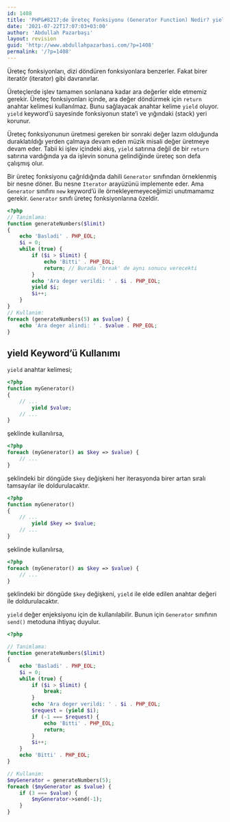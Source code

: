```yaml
---
id: 1408
title: 'PHP&#8217;de Üreteç Fonksiyonu (Generator Function) Nedir? yield Keyword&#8217;ü Ne İşe Yarar?'
date: '2021-07-22T17:07:03+03:00'
author: 'Abdullah Pazarbaşı'
layout: revision
guid: 'http://www.abdullahpazarbasi.com/?p=1408'
permalink: '/?p=1408'
---
```


Üreteç fonksiyonları, dizi döndüren fonksiyonlara benzerler. Fakat birer iteratör (iterator) gibi davranırlar.

Üreteçlerde işlev tamamen sonlanana kadar ara değerler elde etmemiz gerekir. Üreteç fonksiyonları içinde, ara değer döndürmek için `return` anahtar kelimesi kullanılmaz. Bunu sağlayacak anahtar kelime `yield` oluyor. `yield` keyword’ü sayesinde fonksiyonun state’i ve yığındaki (stack) yeri korunur.

Üreteç fonksiyonunun üretmesi gereken bir sonraki değer lazım olduğunda duraklatıldığı yerden çalmaya devam eden müzik misali değer üretmeye devam eder. Tabii ki işlev içindeki akış, `yield` satırına değil de bir `return` satırına vardığında ya da işlevin sonuna gelindiğinde üreteç son defa çalışmış olur.

Bir üreteç fonksiyonu çağrıldığında dahili `Generator` sınıfından örneklenmiş bir nesne döner. Bu nesne `Iterator` arayüzünü implemente eder. Ama `Generator` sınıfını `new` keyword’ü ile örnekleyemeyeceğimizi unutmamamız gerekir. `Generator` sınıfı üreteç fonksiyonlarına özeldir.

```php
<?php
// Tanimlama:
function generateNumbers($limit)
{
    echo 'Basladi' . PHP_EOL;
    $i = 0;
    while (true) {
        if ($i > $limit) {
            echo 'Bitti' . PHP_EOL;
            return; // Burada 'break' de aynı sonucu verecekti
        }
        echo 'Ara deger verildi: ' . $i . PHP_EOL;
        yield $i;
        $i++;
    }
}
// Kullanim:
foreach (generateNumbers(5) as $value) {
    echo 'Ara deger alindi: ' . $value . PHP_EOL;
}
```

## yield Keyword’ü Kullanımı

`yield` anahtar kelimesi;

```php
<?php
function myGenerator()
{
    // ...
        yield $value;
    // ...
}
```

şeklinde kullanılırsa,

```php
<?php
foreach (myGenerator() as $key => $value) {
    // ...
}
```

şeklindeki bir döngüde `$key` değişkeni her iterasyonda birer artan sıralı tamsayılar ile doldurulacaktır.

```php
<?php
function myGenerator()
{
    // ...
        yield $key => $value;
    // ...
}
```

şeklinde kullanılırsa,

```php
<?php
foreach (myGenerator() as $key => $value) {
    // ...
}
```

şeklindeki bir döngüde `$key` değişkeni, `yield` ile elde edilen anahtar değeri ile doldurulacaktır.

`yield` değer enjeksiyonu için de kullanılabilir. Bunun için `Generator` sınıfının `send()` metoduna ihtiyaç duyulur.

```php
<?php

// Tanimlama:
function generateNumbers($limit)
{
    echo 'Basladi' . PHP_EOL;
    $i = 0;
    while (true) {
        if ($i > $limit) {
            break;
        }
        echo 'Ara deger verildi: ' . $i . PHP_EOL;
        $request = (yield $i);
        if (-1 === $request) {
            echo 'Bitti' . PHP_EOL;
            return;
        }
        $i++;
    }
    echo 'Bitti' . PHP_EOL;
}

// Kullanim:
$myGenerator = generateNumbers(5);
foreach ($myGenerator as $value) {
    if (3 === $value) {
        $myGenerator->send(-1);
    }
}
```
